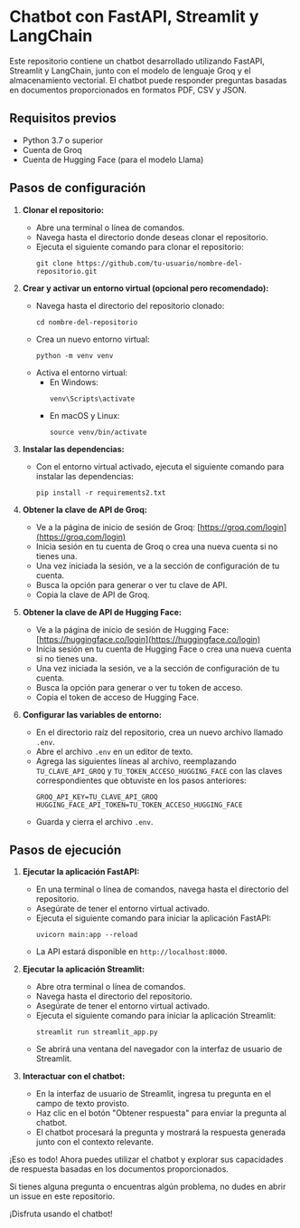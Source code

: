 # Chatbot con FastAPI, Streamlit y LangChain

Este repositorio contiene un chatbot desarrollado utilizando FastAPI, Streamlit y LangChain, junto con el modelo de lenguaje Groq y el almacenamiento vectorial. El chatbot puede responder preguntas basadas en documentos proporcionados en formatos PDF, CSV y JSON.

## Requisitos previos
- Python 3.7 o superior
- Cuenta de Groq
- Cuenta de Hugging Face (para el modelo Llama)

## Pasos de configuración

1. **Clonar el repositorio:**
   - Abre una terminal o línea de comandos.
   - Navega hasta el directorio donde deseas clonar el repositorio.
   - Ejecuta el siguiente comando para clonar el repositorio:
     ```
     git clone https://github.com/tu-usuario/nombre-del-repositorio.git
     ```

2. **Crear y activar un entorno virtual (opcional pero recomendado):**
   - Navega hasta el directorio del repositorio clonado:
     ```
     cd nombre-del-repositorio
     ```
   - Crea un nuevo entorno virtual:
     ```
     python -m venv venv
     ```
   - Activa el entorno virtual:
     - En Windows:
       ```
       venv\Scripts\activate
       ```
     - En macOS y Linux:
       ```
       source venv/bin/activate
       ```

3. **Instalar las dependencias:**
   - Con el entorno virtual activado, ejecuta el siguiente comando para instalar las dependencias:
     ```
     pip install -r requirements2.txt
     ```

4. **Obtener la clave de API de Groq:**
   - Ve a la página de inicio de sesión de Groq: [https://groq.com/login](https://groq.com/login)
   - Inicia sesión en tu cuenta de Groq o crea una nueva cuenta si no tienes una.
   - Una vez iniciada la sesión, ve a la sección de configuración de tu cuenta.
   - Busca la opción para generar o ver tu clave de API.
   - Copia la clave de API de Groq.

5. **Obtener la clave de API de Hugging Face:**
   - Ve a la página de inicio de sesión de Hugging Face: [https://huggingface.co/login](https://huggingface.co/login)
   - Inicia sesión en tu cuenta de Hugging Face o crea una nueva cuenta si no tienes una.
   - Una vez iniciada la sesión, ve a la sección de configuración de tu cuenta.
   - Busca la opción para generar o ver tu token de acceso.
   - Copia el token de acceso de Hugging Face.

6. **Configurar las variables de entorno:**
   - En el directorio raíz del repositorio, crea un nuevo archivo llamado `.env`.
   - Abre el archivo `.env` en un editor de texto.
   - Agrega las siguientes líneas al archivo, reemplazando `TU_CLAVE_API_GROQ` y `TU_TOKEN_ACCESO_HUGGING_FACE` con las claves correspondientes que obtuviste en los pasos anteriores:
     ```
     GROQ_API_KEY=TU_CLAVE_API_GROQ
     HUGGING_FACE_API_TOKEN=TU_TOKEN_ACCESO_HUGGING_FACE
     ```
   - Guarda y cierra el archivo `.env`.

## Pasos de ejecución

1. **Ejecutar la aplicación FastAPI:**
   - En una terminal o línea de comandos, navega hasta el directorio del repositorio.
   - Asegúrate de tener el entorno virtual activado.
   - Ejecuta el siguiente comando para iniciar la aplicación FastAPI:
     ```
     uvicorn main:app --reload
     ```
   - La API estará disponible en `http://localhost:8000`.

2. **Ejecutar la aplicación Streamlit:**
   - Abre otra terminal o línea de comandos.
   - Navega hasta el directorio del repositorio.
   - Asegúrate de tener el entorno virtual activado.
   - Ejecuta el siguiente comando para iniciar la aplicación Streamlit:
     ```
     streamlit run streamlit_app.py
     ```
   - Se abrirá una ventana del navegador con la interfaz de usuario de Streamlit.

3. **Interactuar con el chatbot:**
   - En la interfaz de usuario de Streamlit, ingresa tu pregunta en el campo de texto provisto.
   - Haz clic en el botón "Obtener respuesta" para enviar la pregunta al chatbot.
   - El chatbot procesará la pregunta y mostrará la respuesta generada junto con el contexto relevante.

¡Eso es todo! Ahora puedes utilizar el chatbot y explorar sus capacidades de respuesta basadas en los documentos proporcionados.

Si tienes alguna pregunta o encuentras algún problema, no dudes en abrir un issue en este repositorio.

¡Disfruta usando el chatbot!
